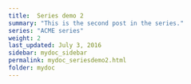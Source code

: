 ```yaml
---
title:  Series demo 2
summary: "This is the second post in the series."
series: "ACME series"
weight: 2
last_updated: July 3, 2016
sidebar: mydoc_sidebar
permalink: mydoc_seriesdemo2.html
folder: mydoc
---
```


